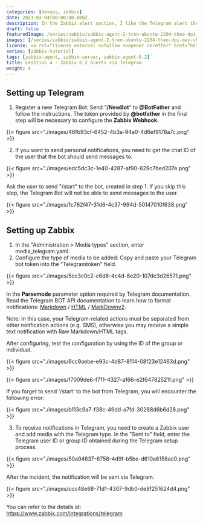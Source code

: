 ```yaml
---
categories: [devops, zabbix]
date: 2023-03-04T00:00:00.000Z
description: In the Zabbix alert section, I like the Telegram alert the most because it is fast and secure
draft: false
featuredImage: /series/zabbix/zabbix-agent-2-tren-ubuntu-2204-theo-doi-may-chu-postgresql.webp
images: [/series/zabbix/zabbix-agent-2-tren-ubuntu-2204-theo-doi-may-chu-postgresql.webp, /zabbix-62-alerts-via-telegram/images/index.en.png]
license: <a rel="license external nofollow noopener noreffer" href="https://creativecommons.org/licenses/by-nc/4.0/" target="_blank">CC BY-NC 4.0</a>
series: [zabbix-tutorial]
tags: [zabbix-agent, zabbix-server, zabbix-agent-6.2]
title: Lesstion 4 - Zabbix 6.2 alerts via Telegram
weight: 4
---
```


## Setting up Telegram

1.  Register a new Telegram Bot: Send "**/NewBot**" to **@BotFather** and follow the instructions. The token provided by **@botfather** in the final step will be necessary to configure the **Zabbix Webhook**.

{{< figure src="./images/46fb93cf-6452-4b3a-94a0-4d6ef9178a7c.png" >}}

2.  If you want to send personal notifications, you need to get the chat ID of the user that the bot should send messages to.

{{< figure src="./images/edc5dc3c-1e40-4287-af90-629c7bed207e.png" >}}

Ask the user to send "/start" to the bot, created in step 1. If you skip this step, the Telegram Bot will not be able to send messages to the user.

{{< figure src="./images/1c762f47-31d6-4c37-994d-50147010f638.png" >}}

## Setting up Zabbix

1.  In the "Administration > Media types" section, enter media_telegram.yaml.
2.  Configure the type of media to be added: Copy and paste your Telegram bot token into the "Telegramtoken" field.

{{< figure src="./images/5cc3c0c2-c6d8-4c4d-8e20-107dc3d26571.png" >}}

In the **Parsemode** parameter option required by Telegram documentation. Read the Telegram BOT API documentation to learn how to format notifications: [Markdown](https://core.telegram.org/bots/api#markdown-style) / [HTML](https://core.telegram.org/bots/api#html-style) / [MarkDownv2](https://core.telegram.org/bots/api#markdownv2-style).

Note: In this case, your Telegram-related actions must be separated from other notification actions (e.g. SMS), otherwise you may receive a simple text notification with Raw Markdown/HTML tags.

After configuring, test the configuration by using the ID of the group or individual.

{{< figure src="./images/6cc9aebe-e93c-4d87-8114-08f23e12463d.png" >}}

{{< figure src="./images/f7009de6-f711-4327-a166-e2f64782521f.png" >}}

If you forget to send '/start' to the bot from Telegram, you will encounter the following error:

{{< figure src="./images/b113c9a7-f38c-49dd-a7fd-30288d6b6d28.png" >}}

3.  To receive notifications in Telegram, you need to create a Zabbix user and add media with the Telegram type. In the "Sent to" field, enter the Telegram user ID or group ID obtained during the Telegram setup process.

{{< figure src="./images/50a94837-6758-4d9f-b5be-d610a6158ac0.png" >}}

After the incident, the notification will be sent via Telegram.

{{< figure src="./images/ccc48e68-71d1-4307-9db0-de8f251624d4.png" >}}

You can refer to the details at: <https://www.zabbix.com/integrations/telegram>
